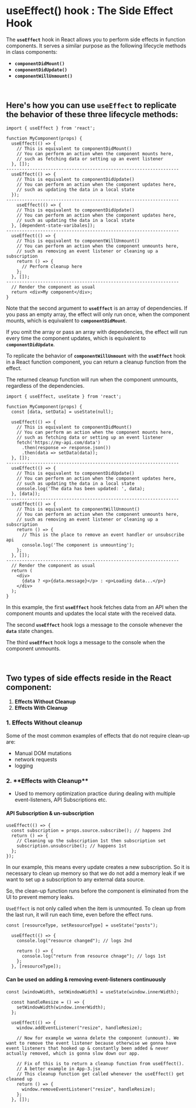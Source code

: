 # useEffect() hook : The Side Effect Hook

The **`useEffect`** hook in React allows you to perform side effects in function components. It serves a similar purpose as the following lifecycle methods in class components:

- **`componentDidMount()`**
- **`componentDidUpdate()`**
- **`componentWillUnmount()`**

<br>

## Here's how you can use **`useEffect`** to replicate the behavior of these three lifecycle methods:

```
import { useEffect } from 'react';

function MyComponent(props) {
  useEffect(() => {
    // This is equivalent to componentDidMount()
    // You can perform an action when the component mounts here,
    // such as fetching data or setting up an event listener
  }, []);
------------------------------------------------------------------
  useEffect(() => {
    // This is equivalent to componentDidUpdate()
    // You can perform an action when the component updates here,
    // such as updating the data in a local state
  });
------------------------------------------------------------------
	useEffect(() => {
    // This is equivalent to componentDidUpdate()
    // You can perform an action when the component updates here,
    // such as updating the data in a local state
  }, [dependent-state-varibales]);
------------------------------------------------------------------
  useEffect(() => {
    // This is equivalent to componentWillUnmount()
    // You can perform an action when the component unmounts here,
    // such as removing an event listener or cleaning up a subscription
    return () => {
      // Perform cleanup here
    };
  }, []);
------------------------------------------------------------------
  // Render the component as usual
  return <div>My component</div>;
}
```

Note that the second argument to **`useEffect`** is an array of dependencies. If you pass an empty array, the effect will only run once, when the component mounts, which is equivalent to **`componentDidMount`**.

If you omit the array or pass an array with dependencies, the effect will run every time the component updates, which is equivalent to **`componentDidUpdate`**.

To replicate the behavior of **`componentWillUnmount`** with the **`useEffect`** hook in a React function component, you can return a cleanup function from the effect.

The returned cleanup function will run when the component unmounts, regardless of the dependencies.

```
import { useEffect, useState } from 'react';

function MyComponent(props) {
  const [data, setData] = useState(null);

  useEffect(() => {
    // This is equivalent to componentDidMount()
    // You can perform an action when the component mounts here,
    // such as fetching data or setting up an event listener
    fetch('https://my-api.com/data')
      .then(response => response.json())
      .then(data => setData(data));
  }, []);
------------------------------------------------------------------
  useEffect(() => {
    // This is equivalent to componentDidUpdate()
    // You can perform an action when the component updates here,
    // such as updating the data in a local state
    console.log('The data has been updated: ', data);
  }, [data]);
------------------------------------------------------------------
  useEffect(() => {
    // This is equivalent to componentWillUnmount()
    // You can perform an action when the component unmounts here,
    // such as removing an event listener or cleaning up a subscription
    return () => {
      // This is the place to remove an event handler or unsubscribe api
      console.log('The component is unmounting');
    };
  }, []);
------------------------------------------------------------------
  // Render the component as usual
  return (
    <div>
      {data ? <p>{data.message}</p> : <p>Loading data...</p>}
    </div>
  );
}
```

In this example, the first **`useEffect`** hook fetches data from an API when the component mounts and updates the local state with the received data.

The second **`useEffect`** hook logs a message to the console whenever the **`data`** state changes.

The third **`useEffect`** hook logs a message to the console when the component unmounts.

<br>

## Two types of side effects reside in the React component:

1. **Effects Without Cleanup**
2. **Effects With Cleanup**

### 1. **Effects Without cleanup**

Some of the most common examples of effects that do not require clean-up are:

- Manual DOM mutations
- network requests
- logging

### 2. \***\*Effects with Cleanup\*\***

- Used to memory optimization practice during dealing with multiple event-listeners, API Subscriptions etc.

#### API Subscription & un-subscription

```
useEffect(() => {
  const subscription = props.source.subscribe(); // happens 2nd
  return () => {
    // Cleaning up the subscription 1st then subscription set
    subscription.unsubscribe(); // happens 1st
  };
});
```

In our example, this means every update creates a new subscription. So it is necessary to clean up memory so that we do not add a memory leak if we want to set up a subscription to any external data source.

So, the clean-up function runs before the component is eliminated from the UI to prevent memory leaks.

`UseEffect` is not only called when the item is unmounted. To clean up from the last run, it will run each time, even before the effect runs.

```
const [resourceType, setResourceType] = useState("posts");

  useEffect(() => {
    console.log("resource changed"); // logs 2nd

    return () => {
      console.log("return from resource chnage"); // logs 1st
    };
  }, [resourceType]);
```

#### Can be used on adding & removing event-listeners continuously

```
const [windowWidth, setWindowWidth] = useState(window.innerWidth);

  const handleResize = () => {
    setWindowWidth(window.innerWidth);
  };

  useEffect(() => {
    window.addEventListener("resize", handleResize);

    // Now for example we wanna delete the component (unmount). We want to remove the event listener because otherwise we gonna have event listeners that hooked up & constantly been added & never actually removed, which is gonna slow down our app.

    // Fix of this is to return a cleanup function from useEffect().
    // A better example in App-3.jsx
    // This cleanup function get called whenever the useEffect() get cleaned up
    return () => {
      window.removeEventListener("resize", handleResize);
    };
  }, []);
```
